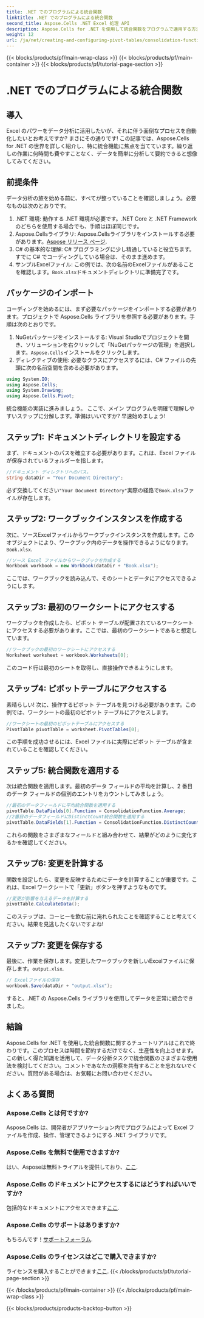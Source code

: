 ```yaml
---
title: .NET でのプログラムによる統合関数
linktitle: .NET でのプログラムによる統合関数
second_title: Aspose.Cells .NET Excel 処理 API
description: Aspose.Cells for .NET を使用して統合関数をプログラムで適用する方法を学びます。データ分析タスクを効率的に自動化します。
weight: 12
url: /ja/net/creating-and-configuring-pivot-tables/consolidation-functions/
---
```


{{< blocks/products/pf/main-wrap-class >}}
{{< blocks/products/pf/main-container >}}
{{< blocks/products/pf/tutorial-page-section >}}

# .NET でのプログラムによる統合関数

## 導入
Excel のパワーをデータ分析に活用したいが、それに伴う面倒なプロセスを自動化したいとお考えですか? まさにその通りです! この記事では、Aspose.Cells for .NET の世界を詳しく紹介し、特に統合機能に焦点を当てています。繰り返しの作業に何時間も費やすことなく、データを簡単に分析して要約できると想像してみてください。
## 前提条件
データ分析の旅を始める前に、すべてが整っていることを確認しましょう。必要なものは次のとおりです。
1. .NET 環境: 動作する .NET 環境が必要です。.NET Core と .NET Framework のどちらを使用する場合でも、手順はほぼ同じです。
2.  Aspose.Cellsライブラリ: Aspose.Cellsライブラリをインストールする必要があります。[Aspose リリース ページ](https://releases.aspose.com/cells/net/).
3. C# の基本的な理解: C# プログラミングに少し精通していると役立ちます。すでに C# でコーディングしている場合は、そのまま進めます。
4. サンプルExcelファイル: この例では、次の名前のExcelファイルがあることを確認します。`Book.xlsx`ドキュメントディレクトリに準備完了です。
## パッケージのインポート
コーディングを始めるには、まず必要なパッケージをインポートする必要があります。プロジェクトで Aspose.Cells ライブラリを参照する必要があります。手順は次のとおりです。
1.  NuGetパッケージをインストールする: Visual Studioでプロジェクトを開き、ソリューションを右クリックして「NuGetパッケージの管理」を選択します。`Aspose.Cells`インストールをクリックします。
2. ディレクティブの使用: 必要なクラスにアクセスするには、C# ファイルの先頭に次の名前空間を含める必要があります。
```csharp
using System.IO;
using Aspose.Cells;
using System.Drawing;
using Aspose.Cells.Pivot;
```
統合機能の実装に進みましょう。
ここで、メイン プログラムを明確で理解しやすいステップに分解します。準備はいいですか? 早速始めましょう!
## ステップ1: ドキュメントディレクトリを設定する
まず、ドキュメントのパスを確立する必要があります。これは、Excel ファイルが保存されているフォルダーを指します。
```csharp
//ドキュメント ディレクトリへのパス。
string dataDir = "Your Document Directory";
```
必ず交換してください`"Your Document Directory"`実際の経路で`Book.xlsx`ファイルが存在します。
## ステップ2: ワークブックインスタンスを作成する
次に、ソースExcelファイルからワークブックインスタンスを作成します。このオブジェクトにより、ワークブック内のデータを操作できるようになります。`Book.xlsx`.
```csharp
//ソース Excel ファイルからワークブックを作成する
Workbook workbook = new Workbook(dataDir + "Book.xlsx");
```
ここでは、ワークブックを読み込んで、そのシートとデータにアクセスできるようにします。
## ステップ3: 最初のワークシートにアクセスする
ワークブックを作成したら、ピボット テーブルが配置されているワークシートにアクセスする必要があります。ここでは、最初のワークシートであると想定しています。
```csharp
//ワークブックの最初のワークシートにアクセスする
Worksheet worksheet = workbook.Worksheets[0];
```
このコード行は最初のシートを取得し、直接操作できるようにします。
## ステップ4: ピボットテーブルにアクセスする
素晴らしい! 次に、操作するピボット テーブルを見つける必要があります。この例では、ワークシートの最初のピボット テーブルにアクセスします。
```csharp
//ワークシートの最初のピボットテーブルにアクセスする
PivotTable pivotTable = worksheet.PivotTables[0];
```
この手順を成功させるには、Excel ファイルに実際にピボット テーブルが含まれていることを確認してください。
## ステップ5: 統合関数を適用する
次は統合関数を適用します。最初のデータ フィールドの平均を計算し、2 番目のデータ フィールドの個別のエントリをカウントしてみましょう。
```csharp
//最初のデータフィールドに平均統合関数を適用する
pivotTable.DataFields[0].Function = ConsolidationFunction.Average;
//2番目のデータフィールドにDistinctCount統合関数を適用する
pivotTable.DataFields[1].Function = ConsolidationFunction.DistinctCount;
```
これらの関数をさまざまなフィールドと組み合わせて、結果がどのように変化するかを確認してください。
## ステップ6: 変更を計算する
関数を設定したら、変更を反映するためにデータを計算することが重要です。これは、Excel ワークシートで「更新」ボタンを押すようなものです。
```csharp
//変更が影響を与えるデータを計算する
pivotTable.CalculateData();
```
このステップは、コーヒーを飲む前に淹れられたことを確認することと考えてください。結果を見逃したくないですよね!
## ステップ7: 変更を保存する
最後に、作業を保存します。変更したワークブックを新しいExcelファイルに保存します。`output.xlsx`.
```csharp
// Excelファイルの保存
workbook.Save(dataDir + "output.xlsx");
```
すると、.NET の Aspose.Cells ライブラリを使用してデータを正常に統合できました。
## 結論
Aspose.Cells for .NET を使用した統合関数に関するチュートリアルはこれで終わりです。このプロセスは時間を節約するだけでなく、生産性を向上させます。この新しく得た知識を活用して、データ分析タスクで統合関数のさまざまな使用法を検討してください。コメントであなたの洞察を共有することを忘れないでください。質問がある場合は、お気軽にお問い合わせください。
## よくある質問
### Aspose.Cells とは何ですか?
Aspose.Cells は、開発者がアプリケーション内でプログラムによって Excel ファイルを作成、操作、管理できるようにする .NET ライブラリです。
### Aspose.Cells を無料で使用できますか?
はい、Asposeは無料トライアルを提供しており、[ここ](https://releases.aspose.com).
### Aspose.Cells のドキュメントにアクセスするにはどうすればいいですか?
包括的なドキュメントにアクセスできます[ここ](https://reference.aspose.com/cells/net/).
### Aspose.Cells のサポートはありますか?
もちろんです！[サポートフォーラム](https://forum.aspose.com/c/cells/9).
### Aspose.Cells のライセンスはどこで購入できますか?
ライセンスを購入することができます[ここ](https://purchase.aspose.com/buy).
{{< /blocks/products/pf/tutorial-page-section >}}

{{< /blocks/products/pf/main-container >}}
{{< /blocks/products/pf/main-wrap-class >}}

{{< blocks/products/products-backtop-button >}}
